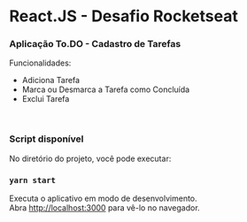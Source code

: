 # React.JS - Desafio Rocketseat


### Aplicação To.DO - Cadastro de Tarefas

Funcionalidades:
- Adiciona Tarefa
- Marca ou Desmarca a Tarefa como Concluída
- Exclui Tarefa

<br>

### Script disponível
No diretório do projeto, você pode executar:

### `yarn start`

Executa o aplicativo em modo de desenvolvimento.\
Abra [http://localhost:3000](http://localhost:3000) para vê-lo no navegador.
